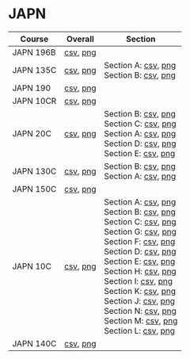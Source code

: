 # JAPN

| Course | Overall | Section |
| ------ | ------- | ------- |
| JAPN 196B | [csv](https://github.com/UCSD-Historical-Enrollment-Data/2024Spring/blob/main/overall/JAPN%20196B.csv), [png](https://raw.githubusercontent.com/UCSD-Historical-Enrollment-Data/2024Spring/main/plot_overall/JAPN%20196B.png) |  |
| JAPN 135C | [csv](https://github.com/UCSD-Historical-Enrollment-Data/2024Spring/blob/main/overall/JAPN%20135C.csv), [png](https://raw.githubusercontent.com/UCSD-Historical-Enrollment-Data/2024Spring/main/plot_overall/JAPN%20135C.png) | Section A: [csv](https://github.com/UCSD-Historical-Enrollment-Data/2024Spring/blob/main/section/JAPN%20135C_A.csv), [png](https://raw.githubusercontent.com/UCSD-Historical-Enrollment-Data/2024Spring/main/plot_section/JAPN%20135C_A.png)<br>Section B: [csv](https://github.com/UCSD-Historical-Enrollment-Data/2024Spring/blob/main/section/JAPN%20135C_B.csv), [png](https://raw.githubusercontent.com/UCSD-Historical-Enrollment-Data/2024Spring/main/plot_section/JAPN%20135C_B.png) |
| JAPN 190 | [csv](https://github.com/UCSD-Historical-Enrollment-Data/2024Spring/blob/main/overall/JAPN%20190.csv), [png](https://raw.githubusercontent.com/UCSD-Historical-Enrollment-Data/2024Spring/main/plot_overall/JAPN%20190.png) |  |
| JAPN 10CR | [csv](https://github.com/UCSD-Historical-Enrollment-Data/2024Spring/blob/main/overall/JAPN%2010CR.csv), [png](https://raw.githubusercontent.com/UCSD-Historical-Enrollment-Data/2024Spring/main/plot_overall/JAPN%2010CR.png) |  |
| JAPN 20C | [csv](https://github.com/UCSD-Historical-Enrollment-Data/2024Spring/blob/main/overall/JAPN%2020C.csv), [png](https://raw.githubusercontent.com/UCSD-Historical-Enrollment-Data/2024Spring/main/plot_overall/JAPN%2020C.png) | Section B: [csv](https://github.com/UCSD-Historical-Enrollment-Data/2024Spring/blob/main/section/JAPN%2020C_B.csv), [png](https://raw.githubusercontent.com/UCSD-Historical-Enrollment-Data/2024Spring/main/plot_section/JAPN%2020C_B.png)<br>Section C: [csv](https://github.com/UCSD-Historical-Enrollment-Data/2024Spring/blob/main/section/JAPN%2020C_C.csv), [png](https://raw.githubusercontent.com/UCSD-Historical-Enrollment-Data/2024Spring/main/plot_section/JAPN%2020C_C.png)<br>Section A: [csv](https://github.com/UCSD-Historical-Enrollment-Data/2024Spring/blob/main/section/JAPN%2020C_A.csv), [png](https://raw.githubusercontent.com/UCSD-Historical-Enrollment-Data/2024Spring/main/plot_section/JAPN%2020C_A.png)<br>Section D: [csv](https://github.com/UCSD-Historical-Enrollment-Data/2024Spring/blob/main/section/JAPN%2020C_D.csv), [png](https://raw.githubusercontent.com/UCSD-Historical-Enrollment-Data/2024Spring/main/plot_section/JAPN%2020C_D.png)<br>Section E: [csv](https://github.com/UCSD-Historical-Enrollment-Data/2024Spring/blob/main/section/JAPN%2020C_E.csv), [png](https://raw.githubusercontent.com/UCSD-Historical-Enrollment-Data/2024Spring/main/plot_section/JAPN%2020C_E.png) |
| JAPN 130C | [csv](https://github.com/UCSD-Historical-Enrollment-Data/2024Spring/blob/main/overall/JAPN%20130C.csv), [png](https://raw.githubusercontent.com/UCSD-Historical-Enrollment-Data/2024Spring/main/plot_overall/JAPN%20130C.png) | Section B: [csv](https://github.com/UCSD-Historical-Enrollment-Data/2024Spring/blob/main/section/JAPN%20130C_B.csv), [png](https://raw.githubusercontent.com/UCSD-Historical-Enrollment-Data/2024Spring/main/plot_section/JAPN%20130C_B.png)<br>Section A: [csv](https://github.com/UCSD-Historical-Enrollment-Data/2024Spring/blob/main/section/JAPN%20130C_A.csv), [png](https://raw.githubusercontent.com/UCSD-Historical-Enrollment-Data/2024Spring/main/plot_section/JAPN%20130C_A.png) |
| JAPN 150C | [csv](https://github.com/UCSD-Historical-Enrollment-Data/2024Spring/blob/main/overall/JAPN%20150C.csv), [png](https://raw.githubusercontent.com/UCSD-Historical-Enrollment-Data/2024Spring/main/plot_overall/JAPN%20150C.png) |  |
| JAPN 10C | [csv](https://github.com/UCSD-Historical-Enrollment-Data/2024Spring/blob/main/overall/JAPN%2010C.csv), [png](https://raw.githubusercontent.com/UCSD-Historical-Enrollment-Data/2024Spring/main/plot_overall/JAPN%2010C.png) | Section A: [csv](https://github.com/UCSD-Historical-Enrollment-Data/2024Spring/blob/main/section/JAPN%2010C_A.csv), [png](https://raw.githubusercontent.com/UCSD-Historical-Enrollment-Data/2024Spring/main/plot_section/JAPN%2010C_A.png)<br>Section B: [csv](https://github.com/UCSD-Historical-Enrollment-Data/2024Spring/blob/main/section/JAPN%2010C_B.csv), [png](https://raw.githubusercontent.com/UCSD-Historical-Enrollment-Data/2024Spring/main/plot_section/JAPN%2010C_B.png)<br>Section C: [csv](https://github.com/UCSD-Historical-Enrollment-Data/2024Spring/blob/main/section/JAPN%2010C_C.csv), [png](https://raw.githubusercontent.com/UCSD-Historical-Enrollment-Data/2024Spring/main/plot_section/JAPN%2010C_C.png)<br>Section G: [csv](https://github.com/UCSD-Historical-Enrollment-Data/2024Spring/blob/main/section/JAPN%2010C_G.csv), [png](https://raw.githubusercontent.com/UCSD-Historical-Enrollment-Data/2024Spring/main/plot_section/JAPN%2010C_G.png)<br>Section F: [csv](https://github.com/UCSD-Historical-Enrollment-Data/2024Spring/blob/main/section/JAPN%2010C_F.csv), [png](https://raw.githubusercontent.com/UCSD-Historical-Enrollment-Data/2024Spring/main/plot_section/JAPN%2010C_F.png)<br>Section D: [csv](https://github.com/UCSD-Historical-Enrollment-Data/2024Spring/blob/main/section/JAPN%2010C_D.csv), [png](https://raw.githubusercontent.com/UCSD-Historical-Enrollment-Data/2024Spring/main/plot_section/JAPN%2010C_D.png)<br>Section E: [csv](https://github.com/UCSD-Historical-Enrollment-Data/2024Spring/blob/main/section/JAPN%2010C_E.csv), [png](https://raw.githubusercontent.com/UCSD-Historical-Enrollment-Data/2024Spring/main/plot_section/JAPN%2010C_E.png)<br>Section H: [csv](https://github.com/UCSD-Historical-Enrollment-Data/2024Spring/blob/main/section/JAPN%2010C_H.csv), [png](https://raw.githubusercontent.com/UCSD-Historical-Enrollment-Data/2024Spring/main/plot_section/JAPN%2010C_H.png)<br>Section I: [csv](https://github.com/UCSD-Historical-Enrollment-Data/2024Spring/blob/main/section/JAPN%2010C_I.csv), [png](https://raw.githubusercontent.com/UCSD-Historical-Enrollment-Data/2024Spring/main/plot_section/JAPN%2010C_I.png)<br>Section K: [csv](https://github.com/UCSD-Historical-Enrollment-Data/2024Spring/blob/main/section/JAPN%2010C_K.csv), [png](https://raw.githubusercontent.com/UCSD-Historical-Enrollment-Data/2024Spring/main/plot_section/JAPN%2010C_K.png)<br>Section J: [csv](https://github.com/UCSD-Historical-Enrollment-Data/2024Spring/blob/main/section/JAPN%2010C_J.csv), [png](https://raw.githubusercontent.com/UCSD-Historical-Enrollment-Data/2024Spring/main/plot_section/JAPN%2010C_J.png)<br>Section N: [csv](https://github.com/UCSD-Historical-Enrollment-Data/2024Spring/blob/main/section/JAPN%2010C_N.csv), [png](https://raw.githubusercontent.com/UCSD-Historical-Enrollment-Data/2024Spring/main/plot_section/JAPN%2010C_N.png)<br>Section M: [csv](https://github.com/UCSD-Historical-Enrollment-Data/2024Spring/blob/main/section/JAPN%2010C_M.csv), [png](https://raw.githubusercontent.com/UCSD-Historical-Enrollment-Data/2024Spring/main/plot_section/JAPN%2010C_M.png)<br>Section L: [csv](https://github.com/UCSD-Historical-Enrollment-Data/2024Spring/blob/main/section/JAPN%2010C_L.csv), [png](https://raw.githubusercontent.com/UCSD-Historical-Enrollment-Data/2024Spring/main/plot_section/JAPN%2010C_L.png) |
| JAPN 140C | [csv](https://github.com/UCSD-Historical-Enrollment-Data/2024Spring/blob/main/overall/JAPN%20140C.csv), [png](https://raw.githubusercontent.com/UCSD-Historical-Enrollment-Data/2024Spring/main/plot_overall/JAPN%20140C.png) |  |
